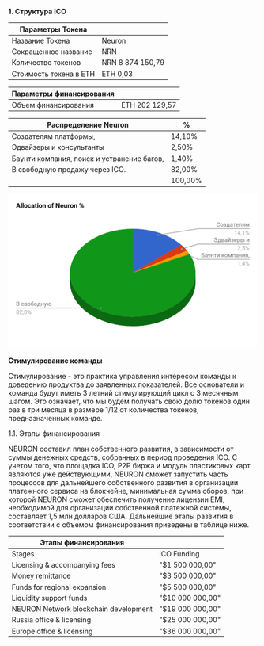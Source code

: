 **1. Структура ICO**

| Параметры Токена                           |                  |
|--------------------------------------------|------------------|
| Название Токена                            | Neuron           |
| Сокращенное название                       | NRN              |
| Количество токенов                         | NRN 8 874 150,79 |
| Стоимость токена в ETH                     | ETH 0,03         |

| Параметры финансирования                   |                  |
|--------------------------------------------|------------------|
| Объем финансирования                       | ETH 202 129,57   |

| Распределение Neuron                       | %                |
|--------------------------------------------|------------------|
| Создателям платформы,                      | 14,10%           |
| Эдвайзеры и консультанты                   | 2,50%            |
| Баунти компания, поиск и устранение багов, | 1,40%            |
| В свободную продажу через ICO.             | 82,00%           |
|                                            | 100,00%          |

![](images/1.png)

**Стимулирование команды**

Стимулирование - это практика управления интересом команды к доведению продуктва до заявленных показателей. Все основатели и команда будут иметь 3 летний стимулирующий цикл с 3 месячным шагом. Это означает, что мы будем получать свою долю токенов один раз в три месяца в размере 1/12 от количества токенов, предназначенных команде. 


1.1. Этапы финансирования

NEURON составил план собственного развития, в зависимости от суммы денежных средств, собранных в период проведения ICO. С учетом того, что площадка ICO, Р2Р биржа и модуль пластиковых карт являются уже действующими, NEURON  сможет запустить часть процессов для дальнейшего собственного развития в организации платежного сервиса на блокчейне, минимальная сумма сборов, при которой NEURON сможет обеспечить получение лицензии EMI, необходимой для организации собственной платежной системы, составляет 1,5 млн долларов США. Дальнейшие этапы развития в соответствии с объемом финансирования приведены в таблице ниже.

| Этапы финансирования                  |                  |
|---------------------------------------|------------------|
| Stages                                | ICO Funding      |
| Licensing & accompanying fees         | "$1 500 000,00"  |
| Money remittance                      | "$3 500 000,00"  |
| Funds for regional expansion          | "$5 500 000,00"  |
| Liquidity support funds               | "$10 000 000,00" |
| NEURON Network blockchain development | "$19 000 000,00" |
| Russia office & licensing             | "$25 000 000,00" |
| Europe office & licensing             | "$36 000 000,00" |